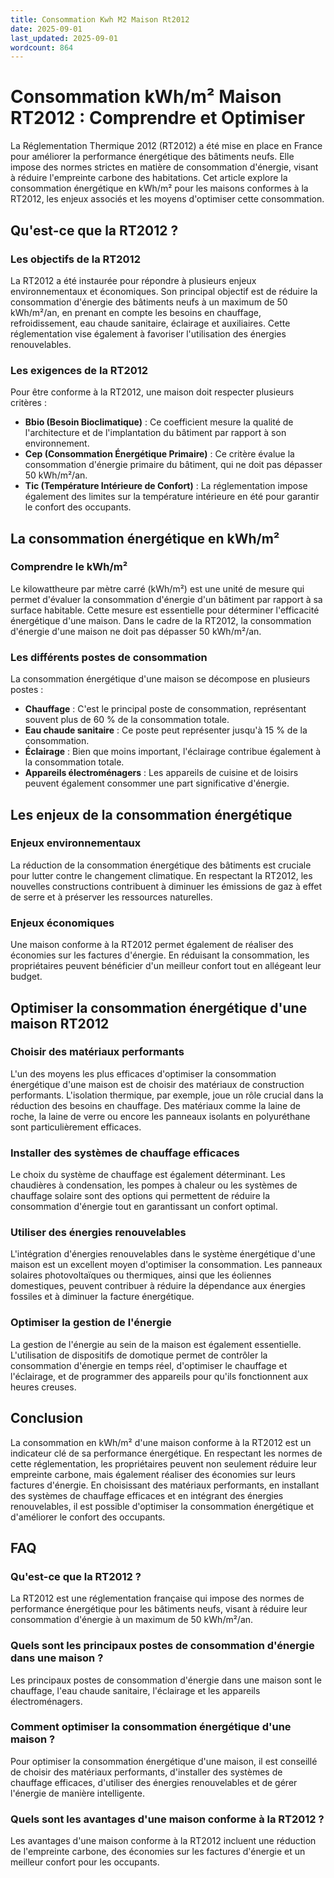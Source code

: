 ```yaml
---
title: Consommation Kwh M2 Maison Rt2012
date: 2025-09-01
last_updated: 2025-09-01
wordcount: 864
---
```


# Consommation kWh/m² Maison RT2012 : Comprendre et Optimiser

La Réglementation Thermique 2012 (RT2012) a été mise en place en France pour améliorer la performance énergétique des bâtiments neufs. Elle impose des normes strictes en matière de consommation d'énergie, visant à réduire l'empreinte carbone des habitations. Cet article explore la consommation énergétique en kWh/m² pour les maisons conformes à la RT2012, les enjeux associés et les moyens d'optimiser cette consommation.

## Qu'est-ce que la RT2012 ?

### Les objectifs de la RT2012

La RT2012 a été instaurée pour répondre à plusieurs enjeux environnementaux et économiques. Son principal objectif est de réduire la consommation d'énergie des bâtiments neufs à un maximum de 50 kWh/m²/an, en prenant en compte les besoins en chauffage, refroidissement, eau chaude sanitaire, éclairage et auxiliaires. Cette réglementation vise également à favoriser l'utilisation des énergies renouvelables.

### Les exigences de la RT2012

Pour être conforme à la RT2012, une maison doit respecter plusieurs critères :

- **Bbio (Besoin Bioclimatique)** : Ce coefficient mesure la qualité de l'architecture et de l'implantation du bâtiment par rapport à son environnement.
- **Cep (Consommation Énergétique Primaire)** : Ce critère évalue la consommation d'énergie primaire du bâtiment, qui ne doit pas dépasser 50 kWh/m²/an.
- **Tic (Température Intérieure de Confort)** : La réglementation impose également des limites sur la température intérieure en été pour garantir le confort des occupants.

## La consommation énergétique en kWh/m²

### Comprendre le kWh/m²

Le kilowattheure par mètre carré (kWh/m²) est une unité de mesure qui permet d'évaluer la consommation d'énergie d'un bâtiment par rapport à sa surface habitable. Cette mesure est essentielle pour déterminer l'efficacité énergétique d'une maison. Dans le cadre de la RT2012, la consommation d'énergie d'une maison ne doit pas dépasser 50 kWh/m²/an.

### Les différents postes de consommation

La consommation énergétique d'une maison se décompose en plusieurs postes :

- **Chauffage** : C'est le principal poste de consommation, représentant souvent plus de 60 % de la consommation totale.
- **Eau chaude sanitaire** : Ce poste peut représenter jusqu'à 15 % de la consommation.
- **Éclairage** : Bien que moins important, l'éclairage contribue également à la consommation totale.
- **Appareils électroménagers** : Les appareils de cuisine et de loisirs peuvent également consommer une part significative d'énergie.

## Les enjeux de la consommation énergétique

### Enjeux environnementaux

La réduction de la consommation énergétique des bâtiments est cruciale pour lutter contre le changement climatique. En respectant la RT2012, les nouvelles constructions contribuent à diminuer les émissions de gaz à effet de serre et à préserver les ressources naturelles.

### Enjeux économiques

Une maison conforme à la RT2012 permet également de réaliser des économies sur les factures d'énergie. En réduisant la consommation, les propriétaires peuvent bénéficier d'un meilleur confort tout en allégeant leur budget.

## Optimiser la consommation énergétique d'une maison RT2012

### Choisir des matériaux performants

L'un des moyens les plus efficaces d'optimiser la consommation énergétique d'une maison est de choisir des matériaux de construction performants. L'isolation thermique, par exemple, joue un rôle crucial dans la réduction des besoins en chauffage. Des matériaux comme la laine de roche, la laine de verre ou encore les panneaux isolants en polyuréthane sont particulièrement efficaces.

### Installer des systèmes de chauffage efficaces

Le choix du système de chauffage est également déterminant. Les chaudières à condensation, les pompes à chaleur ou les systèmes de chauffage solaire sont des options qui permettent de réduire la consommation d'énergie tout en garantissant un confort optimal.

### Utiliser des énergies renouvelables

L'intégration d'énergies renouvelables dans le système énergétique d'une maison est un excellent moyen d'optimiser la consommation. Les panneaux solaires photovoltaïques ou thermiques, ainsi que les éoliennes domestiques, peuvent contribuer à réduire la dépendance aux énergies fossiles et à diminuer la facture énergétique.

### Optimiser la gestion de l'énergie

La gestion de l'énergie au sein de la maison est également essentielle. L'utilisation de dispositifs de domotique permet de contrôler la consommation d'énergie en temps réel, d'optimiser le chauffage et l'éclairage, et de programmer des appareils pour qu'ils fonctionnent aux heures creuses.

## Conclusion

La consommation en kWh/m² d'une maison conforme à la RT2012 est un indicateur clé de sa performance énergétique. En respectant les normes de cette réglementation, les propriétaires peuvent non seulement réduire leur empreinte carbone, mais également réaliser des économies sur leurs factures d'énergie. En choisissant des matériaux performants, en installant des systèmes de chauffage efficaces et en intégrant des énergies renouvelables, il est possible d'optimiser la consommation énergétique et d'améliorer le confort des occupants.

## FAQ

### Qu'est-ce que la RT2012 ?

La RT2012 est une réglementation française qui impose des normes de performance énergétique pour les bâtiments neufs, visant à réduire leur consommation d'énergie à un maximum de 50 kWh/m²/an.

### Quels sont les principaux postes de consommation d'énergie dans une maison ?

Les principaux postes de consommation d'énergie dans une maison sont le chauffage, l'eau chaude sanitaire, l'éclairage et les appareils électroménagers.

### Comment optimiser la consommation énergétique d'une maison ?

Pour optimiser la consommation énergétique d'une maison, il est conseillé de choisir des matériaux performants, d'installer des systèmes de chauffage efficaces, d'utiliser des énergies renouvelables et de gérer l'énergie de manière intelligente.

### Quels sont les avantages d'une maison conforme à la RT2012 ?

Les avantages d'une maison conforme à la RT2012 incluent une réduction de l'empreinte carbone, des économies sur les factures d'énergie et un meilleur confort pour les occupants.